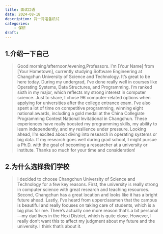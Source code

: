 ```yaml
---
title: 面试口语
date: 2024-08-18
description: 背一背准备机试
categories:
    - 保研
draft: 
---
```

## 1.介绍一下自己
>Good morning/afternoon/evening,Professors. I’m [Your Name] from [Your Hometown], currently studying Software Engineering at Changchun University of Science and Technology. It’s great to be here today.
During my undergrad, I’ve done really well in courses like Operating Systems, Data Structures, and Programming. I’m ranked sixth in my major, which reflects my strong interest in computer science. Just to share, I chose 96 computer-related options when applying for universities after the college entrance exam. I’ve also spent a lot of time on competitive programming, winning eight national awards, including a gold medal at the China Collegiate Programming Contest National Invitational in Changchun. These experiences have really boosted my programming skills, my ability to learn independently, and my resilience under pressure.
Looking ahead, I’m excited about diving into research in operating systems or big data. If my research goes well during grad school, I might pursue a Ph.D. with the goal of becoming a researcher at a university or institute.
Thanks so much for your time and consideration!
## 2.为什么选择我们学校
>I decided to choose Changchun University of Science and Technology for a few key reasons. First, the university is really strong in computer science with great research and teaching resources. Second, Changchun has a great location and looks like it has a bright future ahead. Lastly, I’ve heard from upperclassmen that the campus is beautiful and really focuses on taking care of students, which is a big plus for me.
There’s actually one more reason that’s a bit personal—my dad lives in the Hexi District, which is quite close. However, I really don’t want this to affect my judgment about my future and the university.
I think that’s about it.